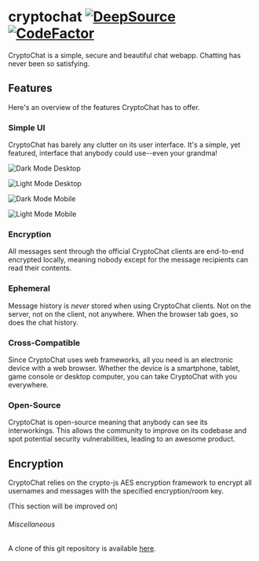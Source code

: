 # cryptochat [![DeepSource](https://deepsource.io/gh/CryptoChat-dev/cryptochat.svg/?label=active+issues)](https://deepsource.io/gh/CryptoChat-dev/cryptochat/?ref=repository-badge) [![CodeFactor](https://www.codefactor.io/repository/github/cryptochat-dev/cryptochat/badge)](https://www.codefactor.io/repository/github/cryptochat-dev/cryptochat)

CryptoChat is a simple, secure and beautiful chat webapp. Chatting has never been so satisfying.

## Features

Here's an overview of the features CryptoChat has to offer.

### Simple UI

CryptoChat has barely any clutter on its user interface. It's a simple, yet featured, interface that anybody could use--even your grandma!

![Dark Mode Desktop](https://james-has.among-drip.cool/6lvkfaackmvhcn7ki3.png?raw=true)

![Light Mode Desktop](https://i.should-not-be-a.live/jtju0jumo6cg49mzk5.png?raw=true)

![Dark Mode Mobile](https://what-the-fu.cc/a72fkb44q8piej26yb.jpeg?raw=true)

![Light Mode Mobile](https://windscribe.is-a-cu.lt/hx9qfnz22w1the7fny.jpeg?raw=true)

### Encryption

All messages sent through the official CryptoChat clients are end-to-end encrypted locally, meaning nobody except for the message recipients can read their contents. 

### Ephemeral

Message history is *never* stored when using CryptoChat clients. Not on the server, not on the client, not anywhere. When the browser tab goes, so does the chat history.

### Cross-Compatible

Since CryptoChat uses web frameworks, all you need is an electronic device with a web browser. Whether the device is a smartphone, tablet, game console or desktop computer, you can take CryptoChat with you everywhere.

### Open-Source

CryptoChat is open-source meaning that anybody can see its interworkings. This allows the community to improve on its codebase and spot potential security vulnerabilities, leading to an awesome product.

## Encryption

CryptoChat relies on the crypto-js AES encryption framework to encrypt all usernames and messages with the specified encryption/room key.

(This section will be improved on)

###### Miscellaneous

A clone of this git repository is available [here](https://git.himiko.cloud/httpjames/cryptochat).
